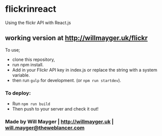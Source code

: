 # flickrinreact
Using the flickr API with React.js

## working version at http://willmayger.uk/flickr
 To use;
  - clone this repository,
  - run npm install.
  - Add in your Flickr API key in index.js or replace the string with a system variable.
  - then run `gulp` for development. (or `npm run startdev`).

  ### To deploy:
   - Run `npm run build`
   - Then push to your server and check it out!

  ### Made by Will Mayger | http://willmayger.uk | will.mayger@theweblancer.com
